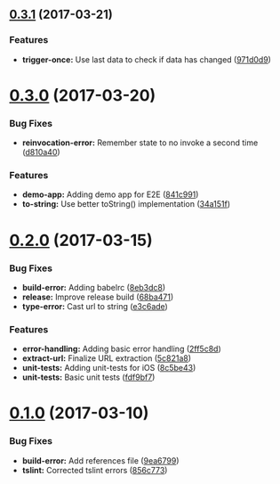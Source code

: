 <a name="0.3.1"></a>
## [0.3.1](https://github.com/hypery2k/nativescript-urlhandler/compare/v0.3.0...v0.3.1) (2017-03-21)


### Features

* **trigger-once:** Use last data to check if data has changed ([971d0d9](https://github.com/hypery2k/nativescript-urlhandler/commit/971d0d9))



<a name="0.3.0"></a>
# [0.3.0](https://github.com/hypery2k/nativescript-urlhandler/compare/v0.2.0...v0.3.0) (2017-03-20)


### Bug Fixes

* **reinvocation-error:** Remember state to no invoke a second time ([d810a40](https://github.com/hypery2k/nativescript-urlhandler/commit/d810a40))


### Features

* **demo-app:** Adding demo app for E2E ([841c991](https://github.com/hypery2k/nativescript-urlhandler/commit/841c991))
* **to-string:** Use better toString() implementation ([34a151f](https://github.com/hypery2k/nativescript-urlhandler/commit/34a151f))



<a name="0.2.0"></a>
# [0.2.0](https://github.com/hypery2k/nativescript-urlhandler/compare/v0.1.0...v0.2.0) (2017-03-15)


### Bug Fixes

* **build-error:** Adding babelrc ([8eb3dc8](https://github.com/hypery2k/nativescript-urlhandler/commit/8eb3dc8))
* **release:** Improve release build ([68ba471](https://github.com/hypery2k/nativescript-urlhandler/commit/68ba471))
* **type-error:** Cast url to string ([e3c6ade](https://github.com/hypery2k/nativescript-urlhandler/commit/e3c6ade))


### Features

* **error-handling:** Adding basic error handling ([2ff5c8d](https://github.com/hypery2k/nativescript-urlhandler/commit/2ff5c8d))
* **extract-url:** Finalize URL extraction ([5c821a8](https://github.com/hypery2k/nativescript-urlhandler/commit/5c821a8))
* **unit-tests:** Adding unit-tests for iOS ([8c5be43](https://github.com/hypery2k/nativescript-urlhandler/commit/8c5be43))
* **unit-tests:** Basic unit tests ([fdf9bf7](https://github.com/hypery2k/nativescript-urlhandler/commit/fdf9bf7))



<a name="0.1.0"></a>
# [0.1.0](https://github.com/hypery2k/nativescript-urlhandler/compare/9ea6799...v0.1.0) (2017-03-10)


### Bug Fixes

* **build-error:** Add references file ([9ea6799](https://github.com/hypery2k/nativescript-urlhandler/commit/9ea6799))
* **tslint:** Corrected tslint errors ([856c773](https://github.com/hypery2k/nativescript-urlhandler/commit/856c773))



